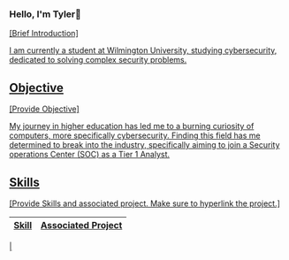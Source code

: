 ### Hello, I'm Tyler👋
<a href="https://linkedin.com/in/tylermrow">

[Brief Introduction]

I am currently a student at Wilmington University, studying cybersecurity, dedicated to solving complex security problems.

## Objective
[Provide Objective]

My journey in higher education has led me to a burning curiosity of computers, more specifically cybersecurity. Finding this field has me determined to break into the industry, specifically aiming to join a Security operations Center (SOC) as a Tier 1 Analyst.

## Skills
[Provide Skills and associated project. Make sure to hyperlink the project.]

| Skill                                          | Associated Project         |
|------------------------------------------------|----------------------------|
|

